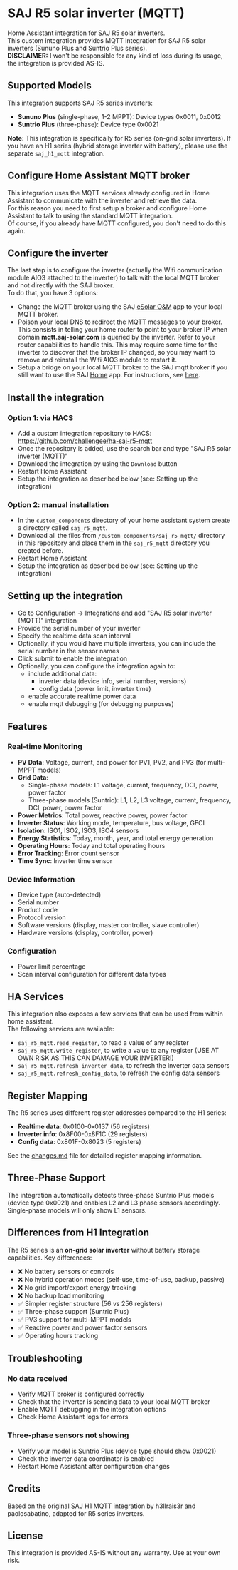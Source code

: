 # SAJ R5 solar inverter (MQTT)

Home Assistant integration for SAJ R5 solar inverters. \
This custom integration provides MQTT integration for SAJ R5 solar inverters (Sununo Plus and Suntrio Plus series). \
**DISCLAIMER:** I won't be responsible for any kind of loss during its usage, the integration is provided AS-IS.

## Supported Models

This integration supports SAJ R5 series inverters:
- **Sununo Plus** (single-phase, 1-2 MPPT): Device types 0x0011, 0x0012
- **Suntrio Plus** (three-phase): Device type 0x0021

**Note:** This integration is specifically for R5 series (on-grid solar inverters). If you have an H1 series (hybrid storage inverter with battery), please use the separate `saj_h1_mqtt` integration.

## Configure Home Assistant MQTT broker

This integration uses the MQTT services already configured in Home Assistant to communicate with the inverter and retrieve the data. \
For this reason you need to first setup a broker and configure Home Assistant to talk to using the standard MQTT integration. \
Of course, if you already have MQTT configured, you don't need to do this again.

## Configure the inverter

The last step is to configure the inverter (actually the Wifi communication module AIO3 attached to the inverter) to talk with the local MQTT broker and not directly with the SAJ broker. \
To do that, you have 3 options:
- Change the MQTT broker using the SAJ [eSolar O&M](https://play.google.com/store/apps/details?id=com.saj.operation) app to your local MQTT broker.
- Poison your local DNS to redirect the MQTT messages to your broker. This consists in telling your home router to point to your broker IP when domain **mqtt.saj-solar.com** is queried by the inverter. Refer to your router capabilities to handle this. This may require some time for the inverter to discover that the broker IP changed, so you may want to remove and reinstall the Wifi AIO3 module to restart it.
- Setup a bridge on your local MQTT broker to the SAJ mqtt broker if you still want to use the SAJ [Home](https://play.google.com/store/apps/details?id=com.saj.home) app. For instructions, see [here](https://github.com/paolosabatino/saj-mqtt-ha/discussions/4).

## Install the integration

### Option 1: via HACS

- Add a custom integration repository to HACS: https://github.com/challengee/ha-saj-r5-mqtt
- Once the repository is added, use the search bar and type "SAJ R5 solar inverter (MQTT)"
- Download the integration by using the `Download` button
- Restart Home Assistant
- Setup the integration as described below (see: Setting up the integration)

### Option 2: manual installation

- In the `custom_components` directory of your home assistant system create a directory called `saj_r5_mqtt`.
- Download all the files from `/custom_components/saj_r5_mqtt/` directory in this repository and place them in the `saj_r5_mqtt` directory you created before.
- Restart Home Assistant
- Setup the integration as described below (see: Setting up the integration)

## Setting up the integration

- Go to Configuration -> Integrations and add "SAJ R5 solar inverter (MQTT)" integration
- Provide the serial number of your inverter
- Specify the realtime data scan interval
- Optionally, if you would have multiple inverters, you can include the serial number in the sensor names
- Click submit to enable the integration
- Optionally, you can configure the integration again to:
    - include additional data:
        - inverter data (device info, serial number, versions)
        - config data (power limit, inverter time)
    - enable accurate realtime power data
    - enable mqtt debugging (for debugging purposes)

## Features

### Real-time Monitoring
- **PV Data**: Voltage, current, and power for PV1, PV2, and PV3 (for multi-MPPT models)
- **Grid Data**:
  - Single-phase models: L1 voltage, current, frequency, DCI, power, power factor
  - Three-phase models (Suntrio): L1, L2, L3 voltage, current, frequency, DCI, power, power factor
- **Power Metrics**: Total power, reactive power, power factor
- **Inverter Status**: Working mode, temperature, bus voltage, GFCI
- **Isolation**: ISO1, ISO2, ISO3, ISO4 sensors
- **Energy Statistics**: Today, month, year, and total energy generation
- **Operating Hours**: Today and total operating hours
- **Error Tracking**: Error count sensor
- **Time Sync**: Inverter time sensor

### Device Information
- Device type (auto-detected)
- Serial number
- Product code
- Protocol version
- Software versions (display, master controller, slave controller)
- Hardware versions (display, controller, power)

### Configuration
- Power limit percentage
- Scan interval configuration for different data types

## HA Services

This integration also exposes a few services that can be used from within home assistant. \
The following services are available:
- `saj_r5_mqtt.read_register`, to read a value of any register
- `saj_r5_mqtt.write_register`, to write a value to any register (USE AT OWN RISK AS THIS CAN DAMAGE YOUR INVERTER!)
- `saj_r5_mqtt.refresh_inverter_data`, to refresh the inverter data sensors
- `saj_r5_mqtt.refresh_config_data`, to refresh the config data sensors

## Register Mapping

The R5 series uses different register addresses compared to the H1 series:
- **Realtime data**: 0x0100-0x0137 (56 registers)
- **Inverter info**: 0x8F00-0x8F1C (29 registers)
- **Config data**: 0x801F-0x8023 (5 registers)

See the [changes.md](changes.md) file for detailed register mapping information.

## Three-Phase Support

The integration automatically detects three-phase Suntrio Plus models (device type 0x0021) and enables L2 and L3 phase sensors accordingly. Single-phase models will only show L1 sensors.

## Differences from H1 Integration

The R5 series is an **on-grid solar inverter** without battery storage capabilities. Key differences:
- ❌ No battery sensors or controls
- ❌ No hybrid operation modes (self-use, time-of-use, backup, passive)
- ❌ No grid import/export energy tracking
- ❌ No backup load monitoring
- ✅ Simpler register structure (56 vs 256 registers)
- ✅ Three-phase support (Suntrio Plus)
- ✅ PV3 support for multi-MPPT models
- ✅ Reactive power and power factor sensors
- ✅ Operating hours tracking

## Troubleshooting

### No data received
- Verify MQTT broker is configured correctly
- Check that the inverter is sending data to your local MQTT broker
- Enable MQTT debugging in the integration options
- Check Home Assistant logs for errors

### Three-phase sensors not showing
- Verify your model is Suntrio Plus (device type should show 0x0021)
- Check the inverter data coordinator is enabled
- Restart Home Assistant after configuration changes

## Credits

Based on the original SAJ H1 MQTT integration by h3llrais3r and paolosabatino, adapted for R5 series inverters.

## License

This integration is provided AS-IS without any warranty. Use at your own risk.
